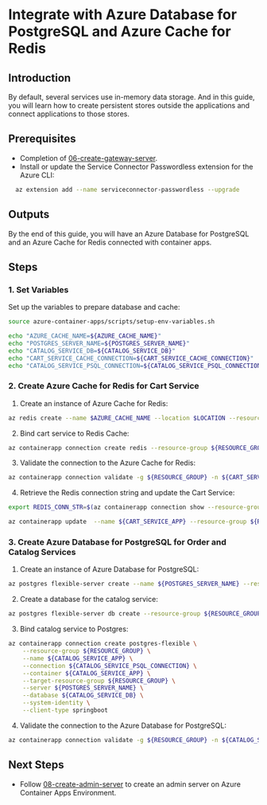 # Integrate with Azure Database for PostgreSQL and Azure Cache for Redis
## Introduction
By default, several services use in-memory data storage. And in this guide, you will learn how to create persistent stores outside the applications and connect applications to those stores.

## Prerequisites
- Completion of [06-create-gateway-server](./06-create-gateway-server.md).
- Install or update the Service Connector Passwordless extension for the Azure CLI:
```bash
  az extension add --name serviceconnector-passwordless --upgrade
  ```

## Outputs
By the end of this guide, you will have an Azure Database for PostgreSQL and an Azure Cache for Redis connected with container apps.

## Steps

### 1. Set Variables
Set up the variables to prepare database and cache:
```bash
source azure-container-apps/scripts/setup-env-variables.sh

echo "AZURE_CACHE_NAME=${AZURE_CACHE_NAME}"
echo "POSTGRES_SERVER_NAME=${POSTGRES_SERVER_NAME}"
echo "CATALOG_SERVICE_DB=${CATALOG_SERVICE_DB}"
echo "CART_SERVICE_CACHE_CONNECTION=${CART_SERVICE_CACHE_CONNECTION}"
echo "CATALOG_SERVICE_PSQL_CONNECTION=${CATALOG_SERVICE_PSQL_CONNECTION}"
```

### 2. Create Azure Cache for Redis for Cart Service
1. Create an instance of Azure Cache for Redis:
```bash
az redis create --name $AZURE_CACHE_NAME --location $LOCATION --resource-group $RESOURCE_GROUP --sku Basic --vm-size c0
```
2. Bind cart service to Redis Cache:
```bash
az containerapp connection create redis --resource-group ${RESOURCE_GROUP} --name ${CART_SERVICE_APP} --connection ${CART_SERVICE_CACHE_CONNECTION} --container ${CART_SERVICE_APP} --tg ${RESOURCE_GROUP} --server ${AZURE_CACHE_NAME} --database 0 --client-type python --secret
```
3. Validate the connection to the Azure Cache for Redis:
```bash
az containerapp connection validate -g ${RESOURCE_GROUP} -n ${CART_SERVICE_APP} --connection ${CART_SERVICE_CACHE_CONNECTION} --output table
```
4. Retrieve the Redis connection string and update the Cart Service:
```bash
export REDIS_CONN_STR=$(az containerapp connection show --resource-group ${RESOURCE_GROUP} --name ${CART_SERVICE_APP} --connection ${CART_SERVICE_CACHE_CONNECTION} --query configurations[0].value -o tsv)

az containerapp update  --name ${CART_SERVICE_APP} --resource-group ${RESOURCE_GROUP} --set-env-vars "CART_PORT=8080" "REDIS_CONNECTIONSTRING=${REDIS_CONN_STR}" "AUTH_URL=https://${GATEWAY_URL}"
```

### 3. Create Azure Database for PostgreSQL for Order and Catalog Services
1. Create an instance of Azure Database for PostgreSQL:
```bash
az postgres flexible-server create --name ${POSTGRES_SERVER_NAME} --resource-group ${RESOURCE_GROUP} --location ${LOCATION} --public-access 0.0.0.0 --tier Burstable --sku-name Standard_B1ms --version 14 --storage-size 32 --active-directory-auth Enabled
```
2. Create a database for the catalog service:
```bash
az postgres flexible-server db create --resource-group ${RESOURCE_GROUP} --database-name ${CATALOG_SERVICE_DB} --server-name ${POSTGRES_SERVER_NAME}
```
3. Bind catalog service to Postgres:
```bash
az containerapp connection create postgres-flexible \
    --resource-group ${RESOURCE_GROUP} \
    --name ${CATALOG_SERVICE_APP} \
    --connection ${CATALOG_SERVICE_PSQL_CONNECTION} \
    --container ${CATALOG_SERVICE_APP} \
    --target-resource-group ${RESOURCE_GROUP} \
    --server ${POSTGRES_SERVER_NAME} \
    --database ${CATALOG_SERVICE_DB} \
    --system-identity \
    --client-type springboot
```
4. Validate the connection to the Azure Database for PostgreSQL:
```bash
az containerapp connection validate -g ${RESOURCE_GROUP} -n ${CATALOG_SERVICE_APP} --connection ${CATALOG_SERVICE_PSQL_CONNECTION} --output table
```

## Next Steps

- Follow [08-create-admin-server](./08-create-admin-server.md) to create an admin server on Azure Container Apps Environment.